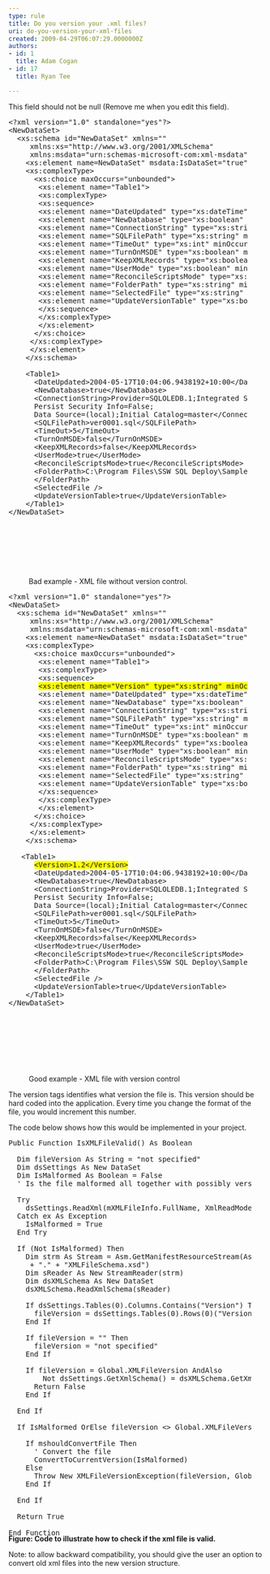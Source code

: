 ```yaml
---
type: rule
title: Do you version your .xml files?
uri: do-you-version-your-xml-files
created: 2009-04-29T06:07:29.0000000Z
authors:
- id: 1
  title: Adam Cogan
- id: 17
  title: Ryan Tee

---
```




<span class='intro'> This field should not be null (Remove me when you edit this field). </span>

<dl class="badCode">
<dt style="width&#58;93.74%;height&#58;904px;"><pre>&lt;?xml version=&quot;1.0&quot; standalone=&quot;yes&quot;?&gt;<br>&lt;NewDataSet&gt;<br>  &lt;xs&#58;schema id=&quot;NewDataSet&quot; xmlns=&quot;&quot;<br>   &#160;&#160;xmlns&#58;xs=&quot;http&#58;//www.w3.org/2001/XMLSchema&quot;<br>   &#160;&#160;xmlns&#58;msdata=&quot;urn&#58;schemas-microsoft-com&#58;xml-msdata&quot;&gt;<br>    &lt;xs&#58;element name=NewDataSet&quot; msdata&#58;IsDataSet=&quot;true&quot; msdata&#58;Locale=&quot;en-AU&quot;&gt;<br>    &lt;xs&#58;complexType&gt;<br>      &lt;xs&#58;choice maxOccurs=&quot;unbounded&quot;&gt;<br>       &lt;xs&#58;element name=&quot;Table1&quot;&gt;<br>       &lt;xs&#58;complexType&gt;<br>       &lt;xs&#58;sequence&gt;<br>       &lt;xs&#58;element name=&quot;DateUpdated&quot; type=&quot;xs&#58;dateTime&quot; minOccurs=&quot;0&quot; /&gt;<br>       &lt;xs&#58;element name=&quot;NewDatabase&quot; type=&quot;xs&#58;boolean&quot; minOccurs=&quot;0&quot; /&gt;<br>       &lt;xs&#58;element name=&quot;ConnectionString&quot; type=&quot;xs&#58;string&quot; minOccurs=&quot;0&quot; /&gt;<br>       &lt;xs&#58;element name=&quot;SQLFilePath&quot; type=&quot;xs&#58;string&quot; minOccurs=&quot;0&quot; /&gt;<br>       &lt;xs&#58;element name=&quot;TimeOut&quot; type=&quot;xs&#58;int&quot; minOccurs=&quot;0&quot; /&gt;<br>       &lt;xs&#58;element name=&quot;TurnOnMSDE&quot; type=&quot;xs&#58;boolean&quot; minOccurs=&quot;0&quot; /&gt;<br>       &lt;xs&#58;element name=&quot;KeepXMLRecords&quot; type=&quot;xs&#58;boolean&quot; minOccurs=&quot;0&quot; /&gt;<br>       &lt;xs&#58;element name=&quot;UserMode&quot; type=&quot;xs&#58;boolean&quot; minOccurs=&quot;0&quot; /&gt;<br>       &lt;xs&#58;element name=&quot;ReconcileScriptsMode&quot; type=&quot;xs&#58;boolean&quot; minOccurs=&quot;0&quot; /&gt;<br>       &lt;xs&#58;element name=&quot;FolderPath&quot; type=&quot;xs&#58;string&quot; minOccurs=&quot;0&quot; /&gt; /&gt;<br>       &lt;xs&#58;element name=&quot;SelectedFile&quot; type=&quot;xs&#58;string&quot; minOccurs=&quot;0&quot; /&gt;<br>       &lt;xs&#58;element name=&quot;UpdateVersionTable&quot; type=&quot;xs&#58;boolean&quot; minOccurs=&quot;0&quot; /&gt;<br>       &lt;/xs&#58;sequence&gt;<br>       &lt;/xs&#58;complexType&gt;<br>       &lt;/xs&#58;element&gt;<br>      &lt;/xs&#58;choice&gt;<br>     &lt;/xs&#58;complexType&gt;<br>    &#160;&lt;/xs&#58;element&gt;<br>  &#160;&#160;&lt;/xs&#58;schema&gt;<br> <br>  &#160;&#160;&lt;Table1&gt;<br>    &#160;&#160;&lt;DateUpdated&gt;2004-05-17T10&#58;04&#58;06.9438192+10&#58;00&lt;/DateUpdated&gt;<br>    &#160;&#160;&lt;NewDatabase&gt;true&lt;/NewDatabase&gt;<br>    &#160;&#160;&lt;ConnectionString&gt;Provider=SQLOLEDB.1;Integrated Security=SSPI;<br>      Persist Security Info=False;<br>      Data Source=(local);Initial Catalog=master&lt;/ConnectionString&gt;<br>    &#160;&#160;&lt;SQLFilePath&gt;ver0001.sql&lt;/SQLFilePath&gt;<br>    &#160;&#160;&lt;TimeOut&gt;5&lt;/TimeOut&gt;<br>    &#160;&#160;&lt;TurnOnMSDE&gt;false&lt;/TurnOnMSDE&gt;<br>    &#160;&#160;&lt;KeepXMLRecords&gt;false&lt;/KeepXMLRecords&gt;<br>    &#160;&#160;&lt;UserMode&gt;true&lt;/UserMode&gt;<br>    &#160;&#160;&lt;ReconcileScriptsMode&gt;true&lt;/ReconcileScriptsMode&gt;<br>    &#160;&#160;&lt;FolderPath&gt;C&#58;\Program Files\SSW SQL Deploy\Samples\DatabaseSQLScripts\<br>      &lt;/FolderPath&gt;<br>    &#160;&#160;&lt;SelectedFile /&gt;<br>    &#160;&#160;&lt;UpdateVersionTable&gt;true&lt;/UpdateVersionTable&gt;<br>  &#160;&#160;&lt;/Table1&gt;<br>&lt;/NewDataSet&gt;<br></pre></dt>
<dd>Bad example - XML file without version control.</dd></dl>
<dl class="goodCode">
<dt style="width&#58;93.74%;height&#58;949px;"><pre>&lt;?xml version=&quot;1.0&quot; standalone=&quot;yes&quot;?&gt;<br>&lt;NewDataSet&gt;<br>  &lt;xs&#58;schema id=&quot;NewDataSet&quot; xmlns=&quot;&quot;<br>   &#160;&#160;xmlns&#58;xs=&quot;http&#58;//www.w3.org/2001/XMLSchema&quot;<br>   &#160;&#160;xmlns&#58;msdata=&quot;urn&#58;schemas-microsoft-com&#58;xml-msdata&quot;&gt;<br>    &lt;xs&#58;element name=NewDataSet&quot; msdata&#58;IsDataSet=&quot;true&quot; msdata&#58;Locale=&quot;en-AU&quot;&gt;<br>    &lt;xs&#58;complexType&gt;<br>      &lt;xs&#58;choice maxOccurs=&quot;unbounded&quot;&gt;<br>       &lt;xs&#58;element name=&quot;Table1&quot;&gt;<br>       &lt;xs&#58;complexType&gt;<br>       &lt;xs&#58;sequence&gt;<br>       <span style="background-color&#58;#ffff00;">&lt;xs&#58;element name=&quot;Version&quot; type=&quot;xs&#58;string&quot; minOccurs=&quot;0&quot; /&gt;</span><br>       &lt;xs&#58;element name=&quot;DateUpdated&quot; type=&quot;xs&#58;dateTime&quot; minOccurs=&quot;0&quot; /&gt;<br>       &lt;xs&#58;element name=&quot;NewDatabase&quot; type=&quot;xs&#58;boolean&quot; minOccurs=&quot;0&quot; /&gt;<br>       &lt;xs&#58;element name=&quot;ConnectionString&quot; type=&quot;xs&#58;string&quot; minOccurs=&quot;0&quot; /&gt;<br>       &lt;xs&#58;element name=&quot;SQLFilePath&quot; type=&quot;xs&#58;string&quot; minOccurs=&quot;0&quot; /&gt;<br>       &lt;xs&#58;element name=&quot;TimeOut&quot; type=&quot;xs&#58;int&quot; minOccurs=&quot;0&quot; /&gt;<br>       &lt;xs&#58;element name=&quot;TurnOnMSDE&quot; type=&quot;xs&#58;boolean&quot; minOccurs=&quot;0&quot; /&gt;<br>       &lt;xs&#58;element name=&quot;KeepXMLRecords&quot; type=&quot;xs&#58;boolean&quot; minOccurs=&quot;0&quot; /&gt;<br>       &lt;xs&#58;element name=&quot;UserMode&quot; type=&quot;xs&#58;boolean&quot; minOccurs=&quot;0&quot; /&gt;<br>       &lt;xs&#58;element name=&quot;ReconcileScriptsMode&quot; type=&quot;xs&#58;boolean&quot; minOccurs=&quot;0&quot; /&gt;<br>       &lt;xs&#58;element name=&quot;FolderPath&quot; type=&quot;xs&#58;string&quot; minOccurs=&quot;0&quot; /&gt; /&gt;<br>       &lt;xs&#58;element name=&quot;SelectedFile&quot; type=&quot;xs&#58;string&quot; minOccurs=&quot;0&quot; /&gt;<br>       &lt;xs&#58;element name=&quot;UpdateVersionTable&quot; type=&quot;xs&#58;boolean&quot; minOccurs=&quot;0&quot; /&gt;<br>       &lt;/xs&#58;sequence&gt;<br>       &lt;/xs&#58;complexType&gt;<br>       &lt;/xs&#58;element&gt;<br>      &lt;/xs&#58;choice&gt;<br>     &lt;/xs&#58;complexType&gt;<br>    &#160;&lt;/xs&#58;element&gt;<br>  &#160;&#160;&lt;/xs&#58;schema&gt;<br> <br> &#160;&#160;&lt;Table1&gt;<br>      <span style="background-color&#58;#ffff00;">&lt;Version&gt;1.2&lt;/Version&gt;</span> <br>  &#160;&#160;  &lt;DateUpdated&gt;2004-05-17T10&#58;04&#58;06.9438192+10&#58;00&lt;/DateUpdated&gt;<br>    &#160;&#160;&lt;NewDatabase&gt;true&lt;/NewDatabase&gt;<br>    &#160;&#160;&lt;ConnectionString&gt;Provider=SQLOLEDB.1;Integrated Security=SSPI;<br>      Persist Security Info=False;<br>      Data Source=(local);Initial Catalog=master&lt;/ConnectionString&gt;<br>    &#160;&#160;&lt;SQLFilePath&gt;ver0001.sql&lt;/SQLFilePath&gt;<br>    &#160;&#160;&lt;TimeOut&gt;5&lt;/TimeOut&gt;<br>    &#160;&#160;&lt;TurnOnMSDE&gt;false&lt;/TurnOnMSDE&gt;<br>    &#160;&#160;&lt;KeepXMLRecords&gt;false&lt;/KeepXMLRecords&gt;<br>    &#160;&#160;&lt;UserMode&gt;true&lt;/UserMode&gt;<br>    &#160;&#160;&lt;ReconcileScriptsMode&gt;true&lt;/ReconcileScriptsMode&gt;<br>    &#160;&#160;&lt;FolderPath&gt;C&#58;\Program Files\SSW SQL Deploy\Samples\DatabaseSQLScripts\<br>      &lt;/FolderPath&gt;<br>    &#160;&#160;&lt;SelectedFile /&gt;<br>    &#160;&#160;&lt;UpdateVersionTable&gt;true&lt;/UpdateVersionTable&gt;<br>  &#160;&#160;&lt;/Table1&gt;<br>&lt;/NewDataSet&gt;<br></pre></dt>
<dd>Good example -&#160;XML file with version control</dd></dl>
<p>The version tags identifies what version the file is. This version should be hard coded into the application. Every time you change the format of the file, you would increment this number.</p>
<p>The code below shows how this would be implemented in your project.</p>
<dl class="goodCode">
<dt style="width&#58;95.06%;height&#58;765px;"><pre>Public Function IsXMLFileValid() As Boolean<br><br>  Dim fileVersion As String = &quot;not specified&quot;<br>  Dim dsSettings As New DataSet<br>  Dim IsMalformed As Boolean = False <br>  ' Is the file malformed all together with possibly version<br><br>  Try<br>    dsSettings.ReadXml(mXMLFileInfo.FullName, XmlReadMode.ReadSchema)<br>  Catch ex As Exception<br>    IsMalformed = True<br>  End Try<br><br>  If (Not IsMalformed) Then<br>    Dim strm As Stream = Asm.GetManifestResourceStream(Asm.GetName().Name _ <br>     + &quot;.&quot; + &quot;XMLFileSchema.xsd&quot;)<br>   &#160;Dim sReader As New StreamReader(strm)<br>   &#160;Dim dsXMLSchema As New DataSet<br>   &#160;dsXMLSchema.ReadXmlSchema(sReader)<br><br>   &#160;If dsSettings.Tables(0).Columns.Contains(&quot;Version&quot;) Then _<br>    &#160;&#160;fileVersion = dsSettings.Tables(0).Rows(0)(&quot;Version&quot;).ToString<br>    End If<br><br>   &#160;If fileVersion = &quot;&quot; Then<br>   &#160;&#160;&#160;fileVersion = &quot;not specified&quot;<br>  &#160;&#160;End If<br><br>   &#160;If fileVersion = Global.XMLFileVersion AndAlso <br>        Not dsSettings.GetXmlSchema() = dsXMLSchema.GetXmlSchema() Then<br>   &#160;&#160;&#160;Return False<br>   &#160;End If<br><br>  End If<br><br>  If IsMalformed OrElse fileVersion &lt;&gt; Global.XMLFileVersion Then<br><br>  &#160;&#160;If mshouldConvertFile Then<br>    &#160; ' Convert the file<br>    &#160; ConvertToCurrentVersion(IsMalformed)<br>    Else<br>     &#160;Throw New XMLFileVersionException(fileVersion, Global.XMLFileVersion )<br>    End If<br><br>  End If<br><br>  Return True<br><br>End Function<br>                    </pre></dt></dl><b>Figure&#58; Code to illustrate how to check if the xml file is valid.</b> 
<p>Note&#58; to allow backward compatibility, you should give the user an option to convert old xml files into the new version structure.</p>


